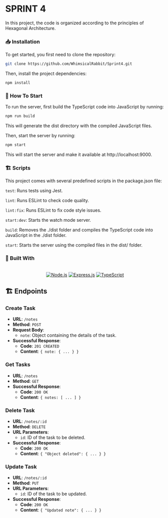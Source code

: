 # SPRINT 4

In this project, the code is organized according to the principles of Hexagonal Architecture.

### 📥 Installation

To get started, you first need to clone the repository:

```bash
git clone https://github.com/WhimsicalRabbit/Sprint4.git
```

Then, install the project dependencies:

```bash
npm install
```

### 🏁 How To Start

To run the server, first build the TypeScript code into JavaScript by running:

```bash
npm run build
```

This will generate the dist directory with the compiled JavaScript files.

Then, start the server by running:

```bash
npm start
```

This will start the server and make it available at http://localhost:9000.

### 🏗️ Scripts

This project comes with several predefined scripts in the package.json file:

`test`: Runs tests using Jest.

`lint`: Runs ESLint to check code quality.

`lint:fix`: Runs ESLint to fix code style issues.

`start:dev`: Starts the watch mode server.

`build`: Removes the ./dist folder and compiles the TypeScript code into JavaScript in the ./dist folder.

`start`: Starts the server using the compiled files in the dist/ folder.

### 📝 Built With

<br>

<div align="center">
  <a href="https://nodejs.org/"><img src="https://img.shields.io/badge/Node.js-Runtime-green" alt="Node.js"></a>
  <a href="https://expressjs.com/"><img src="https://img.shields.io/badge/Express.js-Framework-orange" alt="Express.js"></a>
  <a href="https://www.typescriptlang.org/"><img src="https://img.shields.io/badge/TypeScript-Language-blue?logo=typescript" alt="TypeScript"></a>
</div>

## 🏗️ Endpoints

### Create Task

- **URL**: `/notes`
- **Method**: `POST`
- **Request Body**:
  - `note`: Object containing the details of the task.
- **Successful Response**:
  - **Code**: `201 CREATED`
  - **Content**: `{ note: { ... } }`

### Get Tasks

- **URL**: `/notes`
- **Method**: `GET`
- **Successful Response**:
  - **Code**: `200 OK`
  - **Content**: `{ notes: [ ... ] }`

### Delete Task

- **URL**: `/notes/:id`
- **Method**: `DELETE`
- **URL Parameters**:
  - `id`: ID of the task to be deleted.
- **Successful Response**:
  - **Code**: `200 OK`
  - **Content**: `{ "Object deleted": { ... } }`

### Update Task

- **URL**: `/notes/:id`
- **Method**: `PUT`
- **URL Parameters**:
  - `id`: ID of the task to be updated.
- **Successful Response**:
  - **Code**: `200 OK`
  - **Content**: `{ "Updated note": { ... } }`

